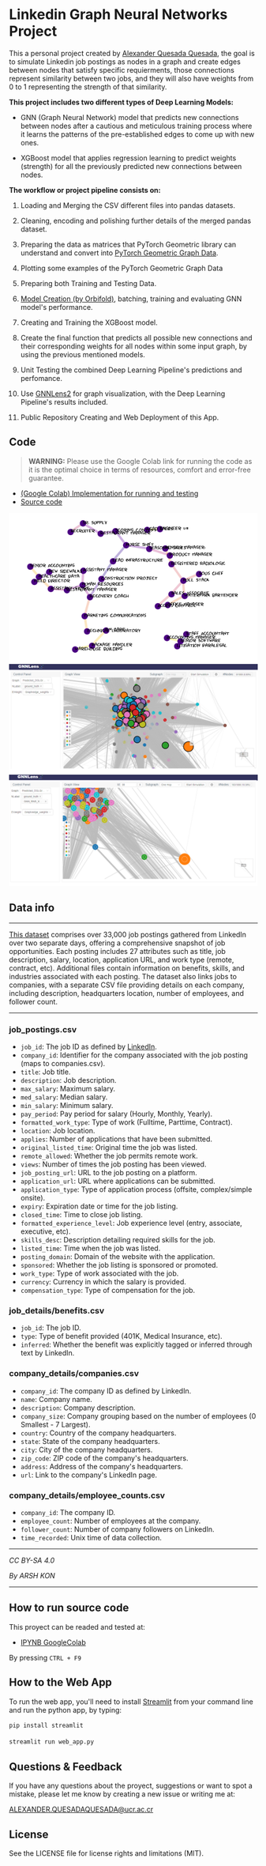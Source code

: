 # Linkedin Graph Neural Networks Project


This a personal project created by [Alexander Quesada Quesada](https://www.linkedin.com/in/alexander-quesada-quesada-b91348259/), the goal is to simulate Linkedin job postings as nodes in a graph and create edges between nodes that satisfy specific requierments, those connections represent similarity between two jobs, and they will also have weights from 0 to 1 representing the strength of that similarity.

**This project includes two different types of Deep Learning Models:**

* GNN (Graph Neural Network) model that predicts new connections between nodes after a cautious and meticulous training process where it learns the patterns of the pre-established edges to come up with new ones.

* XGBoost model that applies regression learning to predict  weights (strength) for all the previously predicted
new connections between nodes.

**The workflow or project pipeline consists on:**  

1. Loading and Merging the CSV different files into pandas datasets.

2. Cleaning, encoding and polishing further details of the merged pandas dataset.

3. Preparing the data as matrices that PyTorch Geometric library can understand and convert into [PyTorch Geometric Graph Data](https://pytorch-geometric.readthedocs.io/en/latest/modules/datasets.html).

4. Plotting some examples of the PyTorch Geometric Graph Data

5. Preparing both Training and Testing Data.

6. [Model Creation (by Orbifold)](https://github.com/Orbifold/pyg-link-prediction/blob/main/run.py#L22), batching, training and evaluating GNN model's performance.

7. Creating and Training the XGBoost model.

8. Create the final function that predicts all possible new connections and their corresponding weights for all nodes within some input graph, by using the previous mentioned models.

9. Unit Testing the combined Deep Learning Pipeline's predictions and perfomance.

10. Use [GNNLens2](https://github.com/dmlc/GNNLens2) for graph visualization, with the Deep Learning Pipeline's results included.

11. Public Repository Creating and Web Deployment of this App.


## Code

> **WARNING:** Please use the Google Colab link for running the code as it is the optimal choice in terms of resources, comfort and error-free guarantee.

- [(Google Colab) Implementation for running and testing](https://colab.research.google.com/drive/1a1V229rw7qFSgOZEej05VIZKsePwit3a?usp=sharing)
- [Source code](src/Linkedin_Graph_Neural_Networks_Project.ipynb)
  
![img1](figures/plot1.png)
![img2](figures/plot2.png)
![img3](figures/plot3.png)

## Data info

---

[This dataset](https://www.kaggle.com/datasets/arshkon/linkedin-job-postings) comprises over 33,000 job postings gathered from LinkedIn over two separate days, offering a comprehensive snapshot of job opportunities. Each posting includes 27 attributes such as title, job description, salary, location, application URL, and work type (remote, contract, etc). Additional files contain information on benefits, skills, and industries associated with each posting. The dataset also links jobs to companies, with a separate CSV file providing details on each company, including description, headquarters location, number of employees, and follower count.

---

### job_postings.csv

- `job_id`: The job ID as defined by [LinkedIn](https://www.linkedin.com/jobs/view/job_id).
- `company_id`: Identifier for the company associated with the job posting (maps to companies.csv).
- `title`: Job title.
- `description`: Job description.
- `max_salary`: Maximum salary.
- `med_salary`: Median salary.
- `min_salary`: Minimum salary.
- `pay_period`: Pay period for salary (Hourly, Monthly, Yearly).
- `formatted_work_type`: Type of work (Fulltime, Parttime, Contract).
- `location`: Job location.
- `applies`: Number of applications that have been submitted.
- `original_listed_time`: Original time the job was listed.
- `remote_allowed`: Whether the job permits remote work.
- `views`: Number of times the job posting has been viewed.
- `job_posting_url`: URL to the job posting on a platform.
- `application_url`: URL where applications can be submitted.
- `application_type`: Type of application process (offsite, complex/simple onsite).
- `expiry`: Expiration date or time for the job listing.
- `closed_time`: Time to close job listing.
- `formatted_experience_level`: Job experience level (entry, associate, executive, etc).
- `skills_desc`: Description detailing required skills for the job.
- `listed_time`: Time when the job was listed.
- `posting_domain`: Domain of the website with the application.
- `sponsored`: Whether the job listing is sponsored or promoted.
- `work_type`: Type of work associated with the job.
- `currency`: Currency in which the salary is provided.
- `compensation_type`: Type of compensation for the job.
‎

### job_details/benefits.csv

- `job_id`: The job ID.
- `type`: Type of benefit provided (401K, Medical Insurance, etc).
- `inferred`: Whether the benefit was explicitly tagged or inferred through text by LinkedIn.

### company_details/companies.csv

- `company_id`: The company ID as defined by LinkedIn.
- `name`: Company name.
- `description`: Company description.
- `company_size`: Company grouping based on the number of employees (0 Smallest - 7 Largest).
- `country`: Country of the company headquarters.
- `state`: State of the company headquarters.
- `city`: City of the company headquarters.
- `zip_code`: ZIP code of the company's headquarters.
- `address`: Address of the company's headquarters.
- `url`: Link to the company's LinkedIn page.

### company_details/employee_counts.csv

- `company_id`: The company ID.
- `employee_count`: Number of employees at the company.
- `follower_count`: Number of company followers on LinkedIn.
- `time_recorded`: Unix time of data collection.

---

*CC BY-SA 4.0*

*By ARSH KON*

---


## How to run source code

This proyect can be readed and tested at:

* [IPYNB GoogleColab](https://colab.research.google.com/drive/1a1V229rw7qFSgOZEej05VIZKsePwit3a?usp=sharing)

By pressing ``CTRL + F9``

## How to the Web App

To run the web app, you'll need to install [Streamlit](https://streamlit.io/) from your command line and run the python app, by typing:

```bash
pip install streamlit

streamlit run web_app.py
```

## Questions & Feedback

If you have any questions about the proyect, suggestions or want to spot a mistake, please let me know by creating a new issue or writing me at:

<ALEXANDER.QUESADAQUESADA@ucr.ac.cr>

## License

See the LICENSE file for license rights and limitations (MIT).